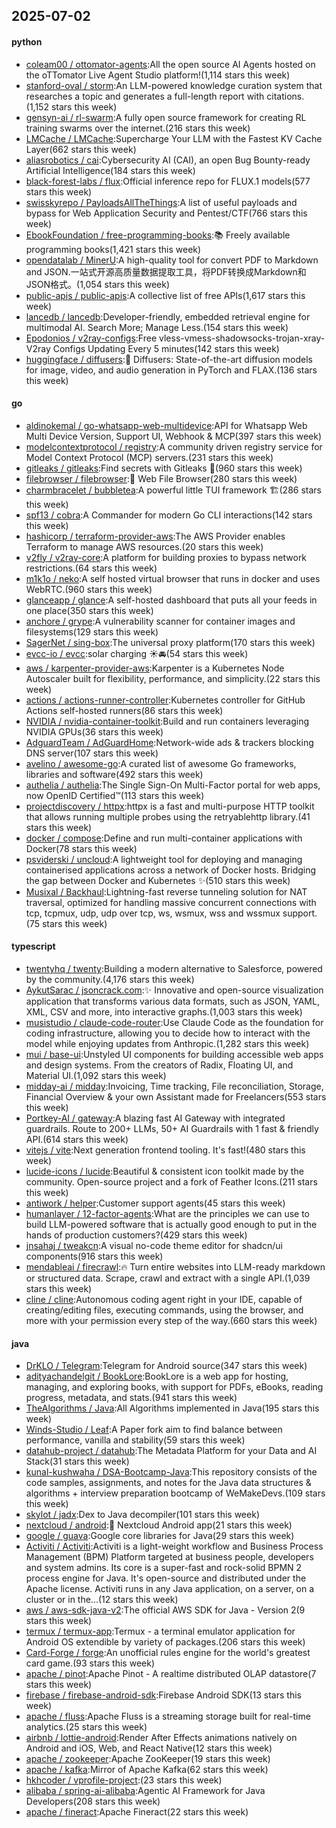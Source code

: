 ## 2025-07-02

#### python
* [coleam00 / ottomator-agents](https://github.com/coleam00/ottomator-agents):All the open source AI Agents hosted on the oTTomator Live Agent Studio platform!(1,114 stars this week)
* [stanford-oval / storm](https://github.com/stanford-oval/storm):An LLM-powered knowledge curation system that researches a topic and generates a full-length report with citations.(1,152 stars this week)
* [gensyn-ai / rl-swarm](https://github.com/gensyn-ai/rl-swarm):A fully open source framework for creating RL training swarms over the internet.(216 stars this week)
* [LMCache / LMCache](https://github.com/LMCache/LMCache):Supercharge Your LLM with the Fastest KV Cache Layer(662 stars this week)
* [aliasrobotics / cai](https://github.com/aliasrobotics/cai):Cybersecurity AI (CAI), an open Bug Bounty-ready Artificial Intelligence(184 stars this week)
* [black-forest-labs / flux](https://github.com/black-forest-labs/flux):Official inference repo for FLUX.1 models(577 stars this week)
* [swisskyrepo / PayloadsAllTheThings](https://github.com/swisskyrepo/PayloadsAllTheThings):A list of useful payloads and bypass for Web Application Security and Pentest/CTF(766 stars this week)
* [EbookFoundation / free-programming-books](https://github.com/EbookFoundation/free-programming-books):📚 Freely available programming books(1,421 stars this week)
* [opendatalab / MinerU](https://github.com/opendatalab/MinerU):A high-quality tool for convert PDF to Markdown and JSON.一站式开源高质量数据提取工具，将PDF转换成Markdown和JSON格式。(1,054 stars this week)
* [public-apis / public-apis](https://github.com/public-apis/public-apis):A collective list of free APIs(1,617 stars this week)
* [lancedb / lancedb](https://github.com/lancedb/lancedb):Developer-friendly, embedded retrieval engine for multimodal AI. Search More; Manage Less.(154 stars this week)
* [Epodonios / v2ray-configs](https://github.com/Epodonios/v2ray-configs):Free vless-vmess-shadowsocks-trojan-xray-V2ray Configs Updating Every 5 minutes(142 stars this week)
* [huggingface / diffusers](https://github.com/huggingface/diffusers):🤗 Diffusers: State-of-the-art diffusion models for image, video, and audio generation in PyTorch and FLAX.(136 stars this week)

#### go
* [aldinokemal / go-whatsapp-web-multidevice](https://github.com/aldinokemal/go-whatsapp-web-multidevice):API for Whatsapp Web Multi Device Version, Support UI, Webhook & MCP(397 stars this week)
* [modelcontextprotocol / registry](https://github.com/modelcontextprotocol/registry):A community driven registry service for Model Context Protocol (MCP) servers.(231 stars this week)
* [gitleaks / gitleaks](https://github.com/gitleaks/gitleaks):Find secrets with Gitleaks 🔑(960 stars this week)
* [filebrowser / filebrowser](https://github.com/filebrowser/filebrowser):📂 Web File Browser(280 stars this week)
* [charmbracelet / bubbletea](https://github.com/charmbracelet/bubbletea):A powerful little TUI framework 🏗(286 stars this week)
* [spf13 / cobra](https://github.com/spf13/cobra):A Commander for modern Go CLI interactions(142 stars this week)
* [hashicorp / terraform-provider-aws](https://github.com/hashicorp/terraform-provider-aws):The AWS Provider enables Terraform to manage AWS resources.(20 stars this week)
* [v2fly / v2ray-core](https://github.com/v2fly/v2ray-core):A platform for building proxies to bypass network restrictions.(64 stars this week)
* [m1k1o / neko](https://github.com/m1k1o/neko):A self hosted virtual browser that runs in docker and uses WebRTC.(960 stars this week)
* [glanceapp / glance](https://github.com/glanceapp/glance):A self-hosted dashboard that puts all your feeds in one place(350 stars this week)
* [anchore / grype](https://github.com/anchore/grype):A vulnerability scanner for container images and filesystems(129 stars this week)
* [SagerNet / sing-box](https://github.com/SagerNet/sing-box):The universal proxy platform(170 stars this week)
* [evcc-io / evcc](https://github.com/evcc-io/evcc):solar charging ☀️🚘(54 stars this week)
* [aws / karpenter-provider-aws](https://github.com/aws/karpenter-provider-aws):Karpenter is a Kubernetes Node Autoscaler built for flexibility, performance, and simplicity.(22 stars this week)
* [actions / actions-runner-controller](https://github.com/actions/actions-runner-controller):Kubernetes controller for GitHub Actions self-hosted runners(86 stars this week)
* [NVIDIA / nvidia-container-toolkit](https://github.com/NVIDIA/nvidia-container-toolkit):Build and run containers leveraging NVIDIA GPUs(36 stars this week)
* [AdguardTeam / AdGuardHome](https://github.com/AdguardTeam/AdGuardHome):Network-wide ads & trackers blocking DNS server(107 stars this week)
* [avelino / awesome-go](https://github.com/avelino/awesome-go):A curated list of awesome Go frameworks, libraries and software(492 stars this week)
* [authelia / authelia](https://github.com/authelia/authelia):The Single Sign-On Multi-Factor portal for web apps, now OpenID Certified™(113 stars this week)
* [projectdiscovery / httpx](https://github.com/projectdiscovery/httpx):httpx is a fast and multi-purpose HTTP toolkit that allows running multiple probes using the retryablehttp library.(41 stars this week)
* [docker / compose](https://github.com/docker/compose):Define and run multi-container applications with Docker(78 stars this week)
* [psviderski / uncloud](https://github.com/psviderski/uncloud):A lightweight tool for deploying and managing containerised applications across a network of Docker hosts. Bridging the gap between Docker and Kubernetes ✨(510 stars this week)
* [Musixal / Backhaul](https://github.com/Musixal/Backhaul):Lightning-fast reverse tunneling solution for NAT traversal, optimized for handling massive concurrent connections with tcp, tcpmux, udp, udp over tcp, ws, wsmux, wss and wssmux support.(75 stars this week)

#### typescript
* [twentyhq / twenty](https://github.com/twentyhq/twenty):Building a modern alternative to Salesforce, powered by the community.(4,176 stars this week)
* [AykutSarac / jsoncrack.com](https://github.com/AykutSarac/jsoncrack.com):✨ Innovative and open-source visualization application that transforms various data formats, such as JSON, YAML, XML, CSV and more, into interactive graphs.(1,003 stars this week)
* [musistudio / claude-code-router](https://github.com/musistudio/claude-code-router):Use Claude Code as the foundation for coding infrastructure, allowing you to decide how to interact with the model while enjoying updates from Anthropic.(1,282 stars this week)
* [mui / base-ui](https://github.com/mui/base-ui):Unstyled UI components for building accessible web apps and design systems. From the creators of Radix, Floating UI, and Material UI.(1,092 stars this week)
* [midday-ai / midday](https://github.com/midday-ai/midday):Invoicing, Time tracking, File reconciliation, Storage, Financial Overview & your own Assistant made for Freelancers(553 stars this week)
* [Portkey-AI / gateway](https://github.com/Portkey-AI/gateway):A blazing fast AI Gateway with integrated guardrails. Route to 200+ LLMs, 50+ AI Guardrails with 1 fast & friendly API.(614 stars this week)
* [vitejs / vite](https://github.com/vitejs/vite):Next generation frontend tooling. It's fast!(480 stars this week)
* [lucide-icons / lucide](https://github.com/lucide-icons/lucide):Beautiful & consistent icon toolkit made by the community. Open-source project and a fork of Feather Icons.(211 stars this week)
* [antiwork / helper](https://github.com/antiwork/helper):Customer support agents(45 stars this week)
* [humanlayer / 12-factor-agents](https://github.com/humanlayer/12-factor-agents):What are the principles we can use to build LLM-powered software that is actually good enough to put in the hands of production customers?(429 stars this week)
* [jnsahaj / tweakcn](https://github.com/jnsahaj/tweakcn):A visual no-code theme editor for shadcn/ui components(916 stars this week)
* [mendableai / firecrawl](https://github.com/mendableai/firecrawl):🔥 Turn entire websites into LLM-ready markdown or structured data. Scrape, crawl and extract with a single API.(1,039 stars this week)
* [cline / cline](https://github.com/cline/cline):Autonomous coding agent right in your IDE, capable of creating/editing files, executing commands, using the browser, and more with your permission every step of the way.(660 stars this week)

#### java
* [DrKLO / Telegram](https://github.com/DrKLO/Telegram):Telegram for Android source(347 stars this week)
* [adityachandelgit / BookLore](https://github.com/adityachandelgit/BookLore):BookLore is a web app for hosting, managing, and exploring books, with support for PDFs, eBooks, reading progress, metadata, and stats.(941 stars this week)
* [TheAlgorithms / Java](https://github.com/TheAlgorithms/Java):All Algorithms implemented in Java(195 stars this week)
* [Winds-Studio / Leaf](https://github.com/Winds-Studio/Leaf):A Paper fork aim to find balance between performance, vanilla and stability(59 stars this week)
* [datahub-project / datahub](https://github.com/datahub-project/datahub):The Metadata Platform for your Data and AI Stack(31 stars this week)
* [kunal-kushwaha / DSA-Bootcamp-Java](https://github.com/kunal-kushwaha/DSA-Bootcamp-Java):This repository consists of the code samples, assignments, and notes for the Java data structures & algorithms + interview preparation bootcamp of WeMakeDevs.(109 stars this week)
* [skylot / jadx](https://github.com/skylot/jadx):Dex to Java decompiler(101 stars this week)
* [nextcloud / android](https://github.com/nextcloud/android):📱 Nextcloud Android app(21 stars this week)
* [google / guava](https://github.com/google/guava):Google core libraries for Java(29 stars this week)
* [Activiti / Activiti](https://github.com/Activiti/Activiti):Activiti is a light-weight workflow and Business Process Management (BPM) Platform targeted at business people, developers and system admins. Its core is a super-fast and rock-solid BPMN 2 process engine for Java. It's open-source and distributed under the Apache license. Activiti runs in any Java application, on a server, on a cluster or in the…(12 stars this week)
* [aws / aws-sdk-java-v2](https://github.com/aws/aws-sdk-java-v2):The official AWS SDK for Java - Version 2(9 stars this week)
* [termux / termux-app](https://github.com/termux/termux-app):Termux - a terminal emulator application for Android OS extendible by variety of packages.(206 stars this week)
* [Card-Forge / forge](https://github.com/Card-Forge/forge):An unofficial rules engine for the world's greatest card game.(93 stars this week)
* [apache / pinot](https://github.com/apache/pinot):Apache Pinot - A realtime distributed OLAP datastore(7 stars this week)
* [firebase / firebase-android-sdk](https://github.com/firebase/firebase-android-sdk):Firebase Android SDK(13 stars this week)
* [apache / fluss](https://github.com/apache/fluss):Apache Fluss is a streaming storage built for real-time analytics.(25 stars this week)
* [airbnb / lottie-android](https://github.com/airbnb/lottie-android):Render After Effects animations natively on Android and iOS, Web, and React Native(12 stars this week)
* [apache / zookeeper](https://github.com/apache/zookeeper):Apache ZooKeeper(19 stars this week)
* [apache / kafka](https://github.com/apache/kafka):Mirror of Apache Kafka(62 stars this week)
* [hkhcoder / vprofile-project](https://github.com/hkhcoder/vprofile-project):(23 stars this week)
* [alibaba / spring-ai-alibaba](https://github.com/alibaba/spring-ai-alibaba):Agentic AI Framework for Java Developers(208 stars this week)
* [apache / fineract](https://github.com/apache/fineract):Apache Fineract(22 stars this week)
